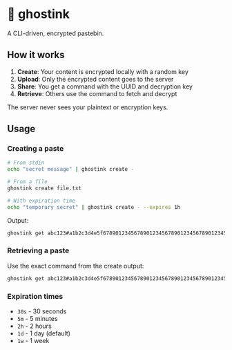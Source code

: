 # 👻 ghostink

A CLI-driven, encrypted pastebin.

## How it works

1. **Create**: Your content is encrypted locally with a random key
2. **Upload**: Only the encrypted content goes to the server
3. **Share**: You get a command with the UUID and decryption key
4. **Retrieve**: Others use the command to fetch and decrypt

The server never sees your plaintext or encryption keys.

## Usage

### Creating a paste

```bash
# From stdin
echo "secret message" | ghostink create -

# From a file
ghostink create file.txt

# With expiration time
echo "temporary secret" | ghostink create - --expires 1h
```

Output:
```bash
ghostink get abc123#a1b2c3d4e5f6789012345678901234567890123456789012345678901234abcd
```

### Retrieving a paste

Use the exact command from the create output:

```bash
ghostink get abc123#a1b2c3d4e5f6789012345678901234567890123456789012345678901234abcd
```

### Expiration times

- `30s` - 30 seconds
- `5m` - 5 minutes
- `2h` - 2 hours
- `1d` - 1 day (default)
- `1w` - 1 week
